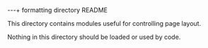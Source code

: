 ---+ formatting directory README

This directory contains modules useful for controlling page layout.

Nothing in this directory should be loaded or used by code.













 
 
 